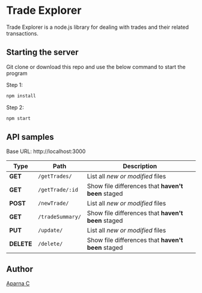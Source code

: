# Trade Explorer

Trade Explorer is a node.js library for dealing with trades and their related transactions.

## Starting the server

Git clone or download this repo and use the below command to start the program

Step 1:
```bash
npm install
```
Step 2:
```bash
npm start
```

## API samples

Base URL: http://localhost:3000

| Type | Path | Description |
| --- | --- | --- |
| **GET** | `/getTrades/` | List all *new or modified* files |
| **GET** | `/getTrade/:id` | Show file differences that **haven't been** staged |
| **POST** | `/newTrade/` | List all *new or modified* files |
| **GET** |`/tradeSummary/` | Show file differences that **haven't been** staged |
| **PUT** |`/update/` | List all *new or modified* files |
| **DELETE** |`/delete/` | Show file differences that **haven't been** staged |


## Author

[Aparna C](https://github.com/Aparna1990/)
